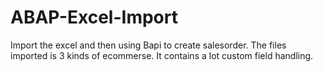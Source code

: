 # ABAP-Excel-Import

Import the excel and then using Bapi to create salesorder.
The files imported is 3 kinds of ecommerse.
It contains a lot custom field handling.
